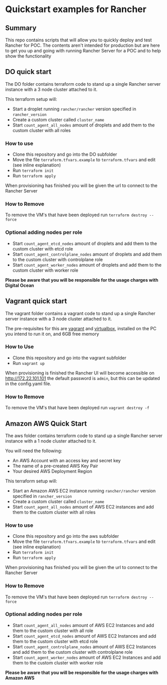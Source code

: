 # Quickstart examples for Rancher

## Summary

This repo contains scripts that will allow you to quickly deploy and test Rancher for POC.
The contents aren't intended for production but are here to get you up and going with running Rancher Server for a POC and to help show the functionality

## DO quick start

The DO folder contains terraform code to stand up a single Rancher server instance with a 3 node cluster attached to it.

This terraform setup will:

- Start a droplet running `rancher/rancher` version specified in `rancher_version`
- Create a custom cluster called `cluster_name`
- Start `count_agent_all_nodes` amount of droplets and add them to the custom cluster with all roles

### How to use

- Clone this repository and go into the DO subfolder
- Move the file `terraform.tfvars.example` to `terraform.tfvars` and edit (see inline explanation)
- Run `terraform init`
- Run `terraform apply`

When provisioning has finished you will be given the url to connect to the Rancher Server

### How to Remove

To remove the VM's that have been deployed run `terraform destroy --force`

### Optional adding nodes per role

- Start `count_agent_etcd_nodes` amount of droplets and add them to the custom cluster with etcd role
- Start `count_agent_controlplane_nodes` amount of droplets and add them to the custom cluster with controlplane role
- Start `count_agent_worker_nodes` amount of droplets and add them to the custom cluster with worker role

**Please be aware that you will be responsible for the usage charges with Digital Ocean**

## Vagrant quick start

The vagrant folder contains a vagrant code to stand up a single Rancher server instance with a 3 node cluster attached to it.

The pre-requisites for this are [vagrant](https://www.vagrantup.com) and [virtualbox](https://www.virtualbox.org), installed on the PC you intend to run it on, and 6GB free memory

### How to Use

- Clone this repository and go into the vagrant subfolder
- Run `vagrant up`

When provisioning is finished the Rancher UI will become accessible on http://172.22.101.101 the default password is `admin`, but this can be updated in the config.yaml file.

### How to Remove

To remove the VM's that have been deployed run `vagrant destroy -f`

## Amazon AWS Quick Start

The aws folder contains terraform code to stand up a single Rancher server instance with a 1 node cluster attached to it.

You will need the following:

- An AWS Account with an access key and secret key
- The name of a pre-created AWS Key Pair
- Your desired AWS Deployment Region

This terraform setup will:

- Start an Amazon AWS EC2 instance running `rancher/rancher` version specified in `rancher_version`
- Create a custom cluster called `cluster_name`
- Start `count_agent_all_nodes` amount of AWS EC2 instances and add them to the custom cluster with all roles

### How to use

- Clone this repository and go into the aws subfolder
- Move the file `terraform.tfvars.example` to `terraform.tfvars` and edit (see inline explanation)
- Run `terraform init`
- Run `terraform apply`

When provisioning has finished you will be given the url to connect to the Rancher Server

### How to Remove

To remove the VM's that have been deployed run `terraform destroy --force`

### Optional adding nodes per role

- Start `count_agent_all_nodes` amount of AWS EC2 Instances and add them to the custom cluster with all role
- Start `count_agent_etcd_nodes` amount of AWS EC2 Instances and add them to the custom cluster with etcd role
- Start `count_agent_controlplane_nodes` amount of AWS EC2 Instances and add them to the custom cluster with controlplane role
- Start `count_agent_worker_nodes` amount of AWS EC2 Instances and add them to the custom cluster with worker role

**Please be aware that you will be responsible for the usage charges with Amazon AWS**
